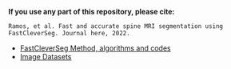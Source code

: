 **If you use any part of this repository, please cite:**

```
Ramos, et al. Fast and accurate spine MRI segmentation using FastCleverSeg. Journal here, 2022.
```


- [FastCleverSeg Method, algorithms and codes](Codes/OldMatlab)
- [Image Datasets](ImageDatasets)



